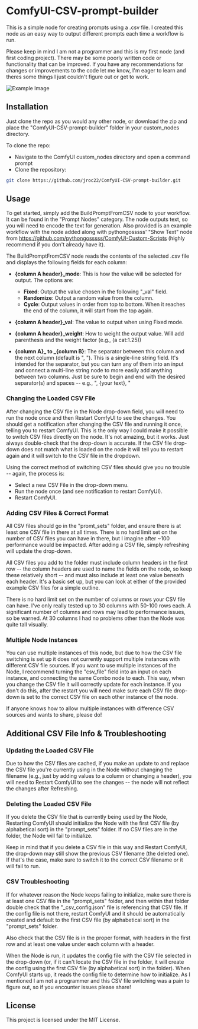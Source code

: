 # ComfyUI-CSV-prompt-builder

This is a simple node for creating prompts using a .csv file. I created this node as an easy way to output different prompts each time a workflow is run.

Please keep in mind I am not a programmer and this is my first node (and first coding project). There may be some poorly written code or functionality that can be improved. If you have any recommendations for changes or improvements to the code let me know, I'm eager to learn and theres some things I just couldn't figure out or get to work.

![Example Image](https://github.com/jroc22/ComfyUI-CSV-prompt-builder/blob/main/examples/example_image.png)

## Installation

Just clone the repo as you would any other node, or download the zip and place the "ComfyUI-CSV-prompt-builder" folder in your custom_nodes directory.


To clone the repo:

- Navigate to the ComfyUI custom_nodes directory and open a command prompt
- Clone the repository:

```bash
git clone https://github.com/jroc22/ComfyUI-CSV-prompt-builder.git

```

## Usage

To get started, simply add the BuildPromptFromCSV node to your workflow. It can be found in the "Prompt Nodes" category. The node outputs text, so you will need to encode the text for generation. Also provided is an example workflow with the node added along with pythongosssss' "Show Text" node from https://github.com/pythongosssss/ComfyUI-Custom-Scripts (highly recommend if you don't already have it).

The BuildPromptFromCSV node reads the contents of the selected .csv file and displays the following fields for each column:

- **{column A header}_mode**: This is how the value will be selected for output. The options are:
  - **Fixed**: Output the value chosen in the following "_val" field.
  - **Randomize**: Output a random value from the column.
  - **Cycle**: Output values in order from top to bottom. When it reaches the end of the column, it will start from the top again. 

- **{column A header}_val**: The value to output when using Fixed mode.

- **{column A header}_weight**: How to weight the output value. Will add parenthesis and the weight factor (e.g., (a cat:1.25))

- **{column A}_ to _{column B}**: The separator between this column and the next column (default is ", "). This is a single-line string field. It's intended for the separator, but you can turn any of them into an input and connect a multi-line string node to more easily add anything between two columns. Just be sure to begin and end with the desired separator(s) and spaces -- e.g., ", {your text}, "

### Changing the Loaded CSV File

After changing the CSV file in the Node drop-down field, you will need to run the node once and then Restart ComfyUI to see the changes. You should get a notification after changing the CSV file and running it once, telling you to restart ComfyUI. This is the only way I could make it possible to switch CSV files directly on the node. It's not amazing, but it works. Just always double-check that the drop-down is accurate. If the CSV file drop-down does not match what is loaded on the node it will tell you to restart again and it will switch to the CSV file in the dropdown.

Using the correct method of switching CSV files should give you no trouble -- again, the process is:

- Select a new CSV File in the drop-down menu.
- Run the node once (and see notification to restart ComfyUI).
- Restart ComfyUI.

### Adding CSV Files & Correct Format

All CSV files should go in the "promt_sets" folder, and ensure there is at least one CSV file in there at all times. There is no hard limit set on the number of CSV files you can have in there, but I imagine after ~100 performance would be impacted. After adding a CSV file, simply refreshing will update the drop-down.

All CSV files you add to the folder must include column headers in the first row -- the column headers are used to name the fields on the node, so keep these relatively short -- and must also include at least one value beneath each header. It's a basic set up, but you can look at either of the provided example CSV files for a simple outline.

There is no hard limit set on the number of columns or rows your CSV file can have. I've only really tested up to 30 columns with 50-100 rows each. A significant number of columns and rows may lead to performance issues, so be warned. At 30 columns I had no problems other than the Node was quite tall visually.

### Multiple Node Instances

You can use multiple instances of this node, but due to how the CSV file switching is set up it does not currently support multiple instances with different CSV file sources. If you want to use multiple instances of the Node, I recommend turning the "csv_file" field into an input on each instance, and connecting the same Combo node to each. This way, when you change the CSV file it will correctly update for each instance. If you don't do this, after the restart you will need make sure each CSV file drop-down is set to the correct CSV file on each other instance of the node.

If anyone knows how to allow multiple instances with difference CSV sources and wants to share, please do!

## Additional CSV File Info & Troubleshooting

### Updating the Loaded CSV File

Due to how the CSV files are cached, if you make an update to and replace the CSV file you're currently using in the Node without changing the filename (e.g., just by adding values to a column or changing a header), you will need to Restart ComfyUI to see the changes -- the node will not reflect the changes after Refreshing. 

### Deleting the Loaded CSV File

If you delete the CSV file that is currently being used by the Node, Restarting ComfyUI should initialize the Node with the first CSV file (by alphabetical sort) in the "prompt_sets" folder. If no CSV files are in the folder, the Node will fail to initialize. 

Keep in mind that if you delete a CSV file in this way and Restart ComfyUI, the drop-down may still show the previous CSV filename (the deleted one). If that's the case, make sure to switch it to the correct CSV filename or it will fail to run.

### CSV Troubleshooting

If for whatever reason the Node keeps failing to initialize, make sure there is at least one CSV file in the "prompt_sets" folder, and then within that folder double check that the "_csv_config.json" file is referencing that CSV file. If the config file is not there, restart ComfyUI and it should be automatically created and default to the first CSV file (by alphabetical sort) in the "prompt_sets" folder. 

Also check that the CSV file is in the proper format, with headers in the first row and at least one value under each column with a header.

When the Node is run, it updates the config file with the CSV file selected in the drop-down (or, if it can't locate the CSV file in the folder, it will create the config using the first CSV file (by alphabetical sort) in the folder). When ComfyUI starts up, it reads the config file to determine how to initialize. As I mentioned I am not a programmer and this CSV file switching was a pain to figure out, so if you encounter issues please share!

## License

This project is licensed under the MIT License.
